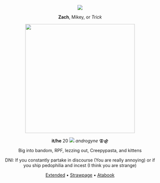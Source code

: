 <p align="center"> 
  <img src="https://komarev.com/ghpvc/?username=slenderverse&color=red">
</p>
<p align="center">
<strong>Zach</strong>, Mikey, or <i>Trick</i>
</p>
<p align="center"> 
  <img src="https://files.catbox.moe/cwusiq.gif" width="350">
</p>
<p align="center">
<strong>it/he</strong> 20 <img src="https://files.catbox.moe/a12rm9.gif"> <i>androgyne</i> ⚢⚣
<p align="center">
Big into bandom, RPF, lezzing out, Creepypasta, and kittens
</p>
<p align="center">
  DNI: If you constantly partake in discourse (You are really annoying) or if you ship pedophilia and incest (I think you are strange)
</p>
<p align="center">
<a href="https://rentry.co/folieadeux">Extended</a> • <a href="https://lesgay.straw.page/">Strawpage</a> • <a href="https://clover.atabook.org">Atabook</a>
</p>
